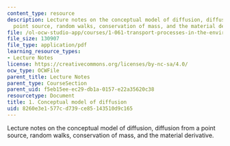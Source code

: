 ```yaml
---
content_type: resource
description: Lecture notes on the conceptual model of diffusion, diffusion from a
  point source, random walks, conservation of mass, and the material derivative.
file: /ol-ocw-studio-app/courses/1-061-transport-processes-in-the-environment-fall-2008/8260e3e1577cd739ce85143510d9c165_lec_01.pdf
file_size: 130907
file_type: application/pdf
learning_resource_types:
- Lecture Notes
license: https://creativecommons.org/licenses/by-nc-sa/4.0/
ocw_type: OCWFile
parent_title: Lecture Notes
parent_type: CourseSection
parent_uid: f5eb15ee-ec29-db1a-0157-e22a35620c38
resourcetype: Document
title: 1. Conceptual model of diffusion
uid: 8260e3e1-577c-d739-ce85-143510d9c165
---
```

Lecture notes on the conceptual model of diffusion, diffusion from a point source, random walks, conservation of mass, and the material derivative.